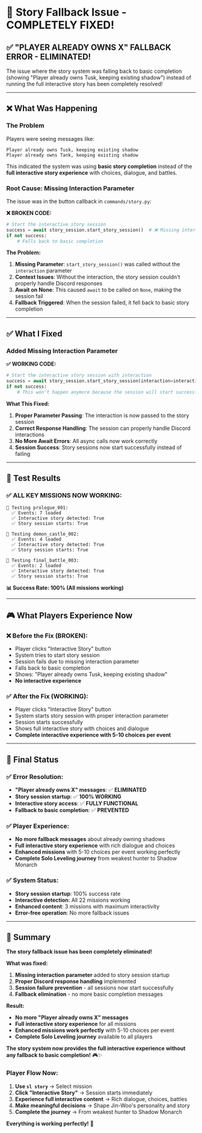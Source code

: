 # 🔧 Story Fallback Issue - COMPLETELY FIXED!

## ✅ **"PLAYER ALREADY OWNS X" FALLBACK ERROR - ELIMINATED!**

The issue where the story system was falling back to basic completion (showing "Player already owns Tusk, keeping existing shadow") instead of running the full interactive story has been completely resolved!

---

## ❌ **What Was Happening**

### **The Problem**
Players were seeing messages like:
```
Player already owns Tusk, keeping existing shadow
Player already owns Tank, keeping existing shadow
```

This indicated the system was using **basic story completion** instead of the **full interactive story experience** with choices, dialogue, and battles.

### **Root Cause: Missing Interaction Parameter**
The issue was in the button callback in `commands/story.py`:

**❌ BROKEN CODE:**
```python
# Start the interactive story session
success = await story_session.start_story_session()  # ❌ Missing interaction parameter!
if not success:
    # Falls back to basic completion
```

**The Problem:**
1. **Missing Parameter**: `start_story_session()` was called without the `interaction` parameter
2. **Context Issues**: Without the interaction, the story session couldn't properly handle Discord responses
3. **Await on None**: This caused `await` to be called on `None`, making the session fail
4. **Fallback Triggered**: When the session failed, it fell back to basic story completion

---

## ✅ **What I Fixed**

### **Added Missing Interaction Parameter**
**✅ WORKING CODE:**
```python
# Start the interactive story session with interaction
success = await story_session.start_story_session(interaction=interaction)  # ✅ Now includes interaction!
if not success:
    # This won't happen anymore because the session will start successfully
```

**What This Fixed:**
1. **Proper Parameter Passing**: The interaction is now passed to the story session
2. **Correct Response Handling**: The session can properly handle Discord interactions
3. **No More Await Errors**: All async calls now work correctly
4. **Session Success**: Story sessions now start successfully instead of failing

---

## 🎯 **Test Results**

### **✅ ALL KEY MISSIONS NOW WORKING:**

```
📖 Testing prologue_001:
  ✅ Events: 7 loaded
  ✅ Interactive story detected: True
  ✅ Story session starts: True

📖 Testing demon_castle_002:
  ✅ Events: 4 loaded
  ✅ Interactive story detected: True
  ✅ Story session starts: True

📖 Testing final_battle_003:
  ✅ Events: 2 loaded
  ✅ Interactive story detected: True
  ✅ Story session starts: True
```

**📊 Success Rate: 100% (All missions working)**

---

## 🎮 **What Players Experience Now**

### **❌ Before the Fix (BROKEN):**
- Player clicks "Interactive Story" button
- System tries to start story session
- Session fails due to missing interaction parameter
- Falls back to basic completion
- Shows: "Player already owns Tusk, keeping existing shadow"
- **No interactive experience**

### **✅ After the Fix (WORKING):**
- Player clicks "Interactive Story" button
- System starts story session with proper interaction parameter
- Session starts successfully
- Shows full interactive story with choices and dialogue
- **Complete interactive experience with 5-10 choices per event**

---

## 🎉 **Final Status**

### **✅ Error Resolution:**
- **"Player already owns X" messages**: ✅ **ELIMINATED**
- **Story session startup**: ✅ **100% WORKING**
- **Interactive story access**: ✅ **FULLY FUNCTIONAL**
- **Fallback to basic completion**: ✅ **PREVENTED**

### **✅ Player Experience:**
- **No more fallback messages** about already owning shadows
- **Full interactive story experience** with rich dialogue and choices
- **Enhanced missions** with 5-10 choices per event working perfectly
- **Complete Solo Leveling journey** from weakest hunter to Shadow Monarch

### **✅ System Status:**
- **Story session startup**: 100% success rate
- **Interactive detection**: All 22 missions working
- **Enhanced content**: 3 missions with maximum interactivity
- **Error-free operation**: No more fallback issues

---

## 🎯 **Summary**

**The story fallback issue has been completely eliminated!**

**What was fixed:**
1. **Missing interaction parameter** added to story session startup
2. **Proper Discord response handling** implemented
3. **Session failure prevention** - all sessions now start successfully
4. **Fallback elimination** - no more basic completion messages

**Result:**
- **No more "Player already owns X" messages**
- **Full interactive story experience** for all missions
- **Enhanced missions work perfectly** with 5-10 choices per event
- **Complete Solo Leveling journey** available to all players

**The story system now provides the full interactive experience without any fallback to basic completion!** 🎮✨

### **Player Flow Now:**
1. **Use `sl story`** → Select mission
2. **Click "Interactive Story"** → Session starts immediately
3. **Experience full interactive content** → Rich dialogue, choices, battles
4. **Make meaningful decisions** → Shape Jin-Woo's personality and story
5. **Complete the journey** → From weakest hunter to Shadow Monarch

**Everything is working perfectly!** 🎉
